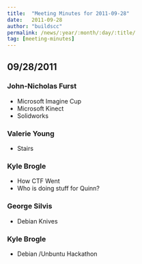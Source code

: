 ```yaml
---
title:  "Meeting Minutes for 2011-09-28"
date:   2011-09-28
author: "buildscc"
permalink: /news/:year/:month/:day/:title/
tag: [meeting-minutes]
---
```


## 09/28/2011

### John-Nicholas Furst
- Microsoft Imagine Cup
- Microsoft Kinect
- Solidworks

### Valerie Young
- Stairs

### Kyle Brogle
- How CTF Went
- Who is doing stuff for Quinn?

### George Silvis
- Debian Knives

### Kyle Brogle
- Debian /Unbuntu Hackathon